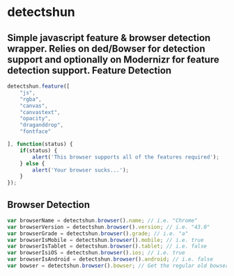 # detectshun
Simple javascript feature &amp; browser detection wrapper. Relies on ded/Bowser for detection support and optionally on Modernizr for feature detection support.
Feature Detection
---

```js
detectshun.feature([
    "js",
    "rgba",
    "canvas",
    "canvastext",
    "opacity",
    "draganddrop",
    "fontface"

], function(status) {
    if(status) {
        alert('This browser supports all of the features required');
    } else {
        alert('Your browser sucks...');
    }
});
```


Browser Detection
---

```js
var browserName = detectshun.browser().name; // i.e. "Chrome"
var browserVersion = detectshun.browser().version; // i.e. "43.0"
var browserGrade = detectshun.browser().grade; // i.e. "a"
var browserIsMobile = detectshun.browser().mobile; // i.e. true
var browserIsTablet = detectshun.browser().tablet; // i.e. false
var browserIsiOS = detectshun.browser().ios; // i.e. true
var browserIsAndroid = detectshun.browser().android; // i.e. false
var bowser = detectshun.browser().bowser; // Get the regular old bowser object
```


